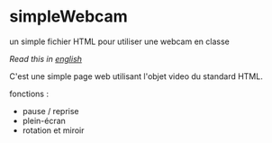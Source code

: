 # simpleWebcam
un simple fichier HTML pour utiliser une webcam en classe

*Read this in [english](README.en.md)*

C'est une simple page web utilisant l'objet video du standard HTML.

fonctions :

* pause / reprise
* plein-écran
* rotation et miroir
